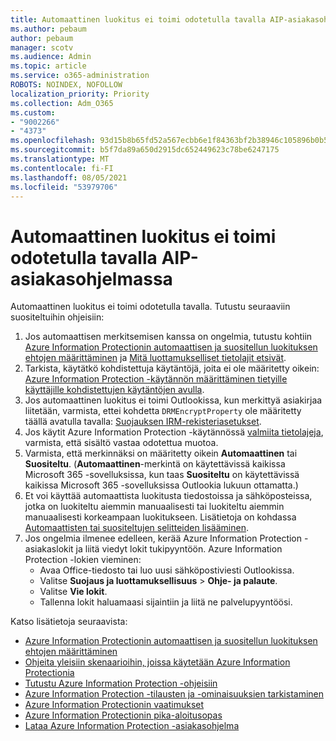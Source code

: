 ```yaml
---
title: Automaattinen luokitus ei toimi odotetulla tavalla AIP-asiakasohjelmassa
ms.author: pebaum
author: pebaum
manager: scotv
ms.audience: Admin
ms.topic: article
ms.service: o365-administration
ROBOTS: NOINDEX, NOFOLLOW
localization_priority: Priority
ms.collection: Adm_O365
ms.custom:
- "9002266"
- "4373"
ms.openlocfilehash: 93d15b8b65fd52a567ecbb6e1f84363bf2b38946c105896b0b5ef41e49d16ea9
ms.sourcegitcommit: b5f7da89a650d2915dc652449623c78be6247175
ms.translationtype: MT
ms.contentlocale: fi-FI
ms.lasthandoff: 08/05/2021
ms.locfileid: "53979706"
---
```

# <a name="automatic-classification-not-behaving-as-expected-with-the-aip-client"></a>Automaattinen luokitus ei toimi odotetulla tavalla AIP-asiakasohjelmassa

Automaattinen luokitus ei toimi odotetulla tavalla. Tutustu seuraaviin suositeltuihin ohjeisiin:

1. Jos automaattisen merkitsemisen kanssa on ongelmia, tutustu kohtiin [Azure Information Protectionin automaattisen ja suositellun luokituksen ehtojen määrittäminen](https://docs.microsoft.com/azure/information-protection/configure-policy-classification) ja [Mitä luottamukselliset tietolajit etsivät](https://docs.microsoft.com/microsoft-365/compliance/sensitive-information-type-entity-definitions).
2. Tarkista, käytätkö kohdistettuja käytäntöjä, joita ei ole määritetty oikein: [Azure Information Protection -käytännön määrittäminen tietyille käyttäjille kohdistettujen käytäntöjen avulla](https://docs.microsoft.com/azure/information-protection/configure-policy-scope).
3. Jos automaattinen luokitus ei toimi Outlookissa, kun merkittyä asiakirjaa liitetään, varmista, ettei kohdetta `DRMEncryptProperty` ole määritetty täällä avatulla tavalla: [Suojauksen IRM-rekisteriasetukset](https://docs.microsoft.com/deployoffice/security/protect-sensitive-messages-and-documents-by-using-irm-in-office#office-2016-irm-registry-key-options).
4. Jos käytit Azure Information Protection -käytännössä [valmiita tietolajeja](https://support.office.com/article/What-the-sensitive-information-types-look-for-fd505979-76be-4d9f-b459-abef3fc9e86b), varmista, että sisältö vastaa odotettua muotoa.
5. Varmista, että merkinnäksi on määritetty oikein **Automaattinen** tai **Suositeltu**. (**Automaattinen**-merkintä on käytettävissä kaikissa Microsoft 365 -sovelluksissa, kun taas **Suositeltu** on käytettävissä kaikissa Microsoft 365 -sovelluksissa Outlookia lukuun ottamatta.)
6. Et voi käyttää automaattista luokitusta tiedostoissa ja sähköposteissa, jotka on luokiteltu aiemmin manuaalisesti tai luokiteltu aiemmin manuaalisesti korkeampaan luokitukseen.  Lisätietoja on kohdassa [Automaattisten tai suositeltujen selitteiden lisääminen](https://docs.microsoft.com/azure/information-protection/configure-policy-classification#how-automatic-or-recommended-labels-are-applied).
7. Jos ongelmia ilmenee edelleen, kerää Azure Information Protection -asiakaslokit ja liitä viedyt lokit tukipyyntöön. Azure Information Protection -lokien vieminen:
    - Avaa Office-tiedosto tai luo uusi sähköpostiviesti Outlookissa.
    - Valitse **Suojaus ja luottamuksellisuus** > **Ohje- ja palaute**.
    - Valitse **Vie lokit**.
    - Tallenna lokit haluamaasi sijaintiin ja liitä ne palvelupyyntöösi.

Katso lisätietoja seuraavista:

- [Azure Information Protectionin automaattisen ja suositellun luokituksen ehtojen määrittäminen](https://docs.microsoft.com/azure/information-protection/configure-policy-classification)
- [Ohjeita yleisiin skenaarioihin, joissa käytetään Azure Information Protectionia](https://docs.microsoft.com/azure/information-protection/how-to-guides)
- [Tutustu Azure Information Protection -ohjeisiin](https://docs.microsoft.com/azure/information-protection/what-is-information-protection)
- [Azure Information Protection -tilausten ja -ominaisuuksien tarkistaminen](https://azure.microsoft.com/pricing/details/information-protection)
- [Azure Information Protectionin vaatimukset](https://docs.microsoft.com/azure/information-protection/get-started/requirements)
- [Azure Information Protectionin pika-aloitusopas](https://docs.microsoft.com/azure/information-protection/get-started/infoprotect-quick-start-tutorial)
- [Lataa Azure Information Protection -asiakasohjelma](https://www.microsoft.com/download/details.aspx?id=53018)
